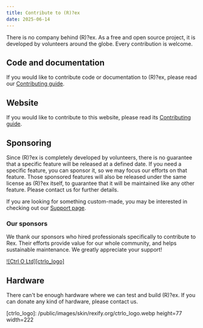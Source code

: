 ```yaml
---
title: Contribute to (R)?ex
date: 2025-06-14
---
```


There is no company behind (R)?ex. As a free and open source project, it is developed by volunteers around the globe. Every contribution is welcome.

## Code and documentation

If you would like to contribute code or documentation to (R)?ex, please read our [Contributing guide](https://github.com/RexOps/Rex/blob/master/CONTRIBUTING.md).

## Website

If you would like to contribute to this website, please read its [Contributing guide](https://github.com/RexOps/rexify-website/blob/master/CONTRIBUTING.md).

## Sponsoring

Since (R)?ex is completely developed by volunteers, there is no guarantee that a specific feature will be released at a defined date. If you need a specific feature, you can sponsor it, so we may focus our efforts on that feature. Those sponsored features will also be released under the same license as (R)?ex itself, to guarantee that it will be maintained like any other feature. Please contact us for further details.

If you are looking for something custom-made, you may be interested in checking out our [Support page](/support/index.html).

### Our sponsors

We thank our sponsors who hired professionals specifically to contribute to Rex. Their efforts provide value for our whole community, and helps sustainable maintenance. We greatly appreciate your support!

[![Ctrl O Ltd][ctrlo_logo]](https://www.ctrlo.com/)

## Hardware

There can't be enough hardware where we can test and build (R)?ex. If you can donate any kind of hardware, please contact us.

[ctrlo_logo]: /public/images/skin/rexify.org/ctrlo_logo.webp height=77 width=222
